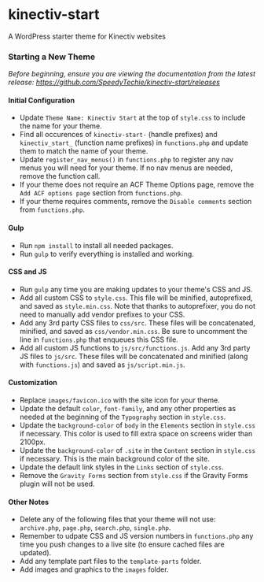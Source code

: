 # kinectiv-start
A WordPress starter theme for Kinectiv websites

### Starting a New Theme
*Before beginning, ensure you are viewing the documentation from the latest release: https://github.com/SpeedyTechie/kinectiv-start/releases*

#### Initial Configuration
* Update `Theme Name: Kinectiv Start` at the top of `style.css` to include the name for your theme.
* Find all occurences of `kinectiv-start-` (handle prefixes) and `kinectiv_start_` (function name prefixes) in `functions.php` and update them to match the name of your theme.
* Update `register_nav_menus()` in `functions.php` to register any nav menus you will need for your theme. If no nav menus are needed, remove the function call.
* If your theme does not require an ACF Theme Options page, remove the `Add ACF options page` section from `functions.php`.
* If your theme requires comments, remove the `Disable comments` section from `functions.php`.

#### Gulp
* Run `npm install` to install all needed packages.
* Run `gulp` to verify everything is installed and working.

#### CSS and JS
* Run `gulp` any time you are making updates to your theme's CSS and JS.
* Add all custom CSS to `style.css`. This file will be minified, autoprefixed, and saved as `style.min.css`. Note that thanks to autoprefixer, you do not need to manually add vendor prefixes to your CSS.
* Add any 3rd party CSS files to `css/src`. These files will be concatenated, minified, and saved as `css/vendor.min.css`. Be sure to uncomment the line in `functions.php` that enqueues this CSS file.
* Add all custom JS functions to `js/src/functions.js`. Add any 3rd party JS files to `js/src`. These files will be concatenated and minified (along with `functions.js`) and saved as `js/script.min.js`.

#### Customization
* Replace `images/favicon.ico` with the site icon for your theme.
* Update the default `color`, `font-family`, and any other properties as needed at the beginning of the `Typography` section in `style.css`.
* Update the `background-color` of `body` in the `Elements` section in `style.css` if necessary. This color is used to fill extra space on screens wider than 2100px.
* Update the `background-color` of `.site` in the `Content` section in `style.css` if necessary. This is the main background color of the site.
* Update the default link styles in the `Links` section of `style.css`.
* Remove the `Gravity Forms` section from `style.css` if the Gravity Forms plugin will not be used.

#### Other Notes
* Delete any of the following files that your theme will not use: `archive.php`, `page.php`, `search.php`, `single.php`.
* Remember to udpate CSS and JS version numbers in `functions.php` any time you push changes to a live site (to ensure cached files are updated).
* Add any template part files to the `template-parts` folder.
* Add images and graphics to the `images` folder.

